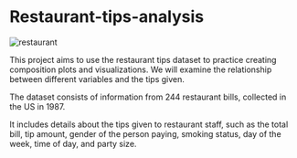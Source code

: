 # Restaurant-tips-analysis
![restaurant](https://github.com/user-attachments/assets/71ffdbf7-b37d-49dc-9328-ec52a8931754)


This project aims to use the restaurant tips dataset to practice creating composition plots and visualizations. We will examine the relationship between different variables and the tips given.

The dataset consists of information from 244 restaurant bills, collected in the US in 1987.

It includes details about the tips given to restaurant staff, such as the total bill, tip amount, gender of the person paying, smoking status, day of the week, time of day, and party size.
